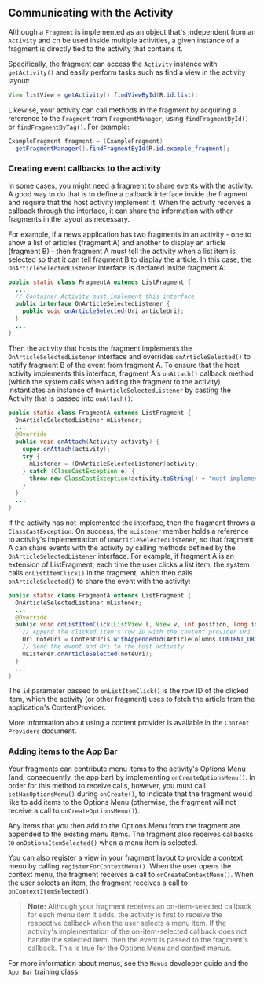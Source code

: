 
## Communicating with the Activity

Although a `Fragment` is implemented as an object that's independent from an `Activity`
and cn be used inside multiple activities, a given instance of a fragment is directly tied
to the activity that contains it.

Specifically, the fragment can access the `Activity` instance with `getActivity()` 
and easily perform tasks such as find a view in the activity layout:
```java
View listView = getActivity().findViewById(R.id.list);
```

Likewise, your activity can call methods in the fragment by acquiring a reference to the `Fragment` 
from `FragmentManager`, using `findFragmentById()` or `findFragmentByTag()`. 
For example:
```java
ExampleFragment fragment = (ExampleFragment)
  getFragmentManager().findFragmentById(R.id.example_fragment);
```

### Creating event callbacks to the activity

In some cases, you might need a fragment to share events with the activity. 
A good way to do that is to define a callback interface inside the fragment and 
require that the host activity implement it. 
When the activity receives a callback through the interface, 
it can share the information with other fragments in the layout as necessary.

For example, if a news application has two fragments in an activity - one to show a list of articles (fragment A) 
and another to display an article (fragment B) - then fragment A must tell the activity 
when a list item is selected so that it can tell fragment B to display the article. 
In this case, the `OnArticleSelectedListener` interface is declared inside fragment A:
```java
public static class FragmentA extends ListFragment {
  ...
  // Container Activity must implement this interface
  public interface OnArticleSelectedListener {
    public void onArticleSelected(Uri articleUri);
  }
  ...
}
```

Then the activity that hosts the fragment implements the `OnArticleSelectedListener` interface 
and overrides `onArticleSelected()` to notify fragment B of the event from fragment A. 
To ensure that the host activity implements this interface, fragment A's `onAttach()` callback method 
(which the system calls when adding the fragment to the activity) instantiates an instance 
of `OnArticleSelectedListener` by casting the Activity that is passed into `onAttach()`:
```java
public static class FragmentA extends ListFragment {
  OnArticleSelectedListener mListener;
  ...
  @Override
  public void onAttach(Activity activity) {
    super.onAttach(activity);
    try {
      mListener = (OnArticleSelectedListener)activity;
    } catch (ClassCastException e) {
      throw new ClassCastException(activity.toString() + "must implement OnArticleSelectedListener");
    }
  }
  ...
}
```

If the activity has not implemented the interface, then the fragment throws a `ClassCastException`. 
On success, the `mListener` member holds a reference to activity's implementation of `OnArticleSelectedListener`, 
so that fragment A can share events with the activity by calling methods 
defined by the `OnArticleSelectedListener` interface. 
For example, if fragment A is an extension of ListFragment, each time the user clicks a list item, 
the system calls `onListItemClick()` in the fragment, which then calls `onArticleSelected()` 
to share the event with the activity:
```java
public static class FragmentA extends ListFragment {
  OnArticleSelectedListener mListener;
  ...
  @Override
  public void onListItemClick(ListView l, View v, int position, long id) {
    // Append the clicked item's row ID with the content provider Uri
    Uri noteUri = ContentUris.withAppendedId(ArticleColumns.CONTENT_URI, id);
    // Send the event and Uri to the host activity
    mListener.onArticleSelected(noteUri);
  }
  ...
}
```

The `id` parameter passed to `onListItemClick()` is the row ID of the clicked item, 
which the activity (or other fragment) uses to fetch the article from the application's ContentProvider.

More information about using a content provider is available in the `Content Providers` document.

### Adding items to the App Bar

Your fragments can contribute menu items to the activity's Options Menu (and, consequently, the app bar) 
by implementing `onCreateOptionsMenu()`. 
In order for this method to receive calls, however, you must call `setHasOptionsMenu()` during `onCreate()`, 
to indicate that the fragment would like to add items to the Options Menu 
(otherwise, the fragment will not receive a call to `onCreateOptionsMenu()`).

Any items that you then add to the Options Menu from the fragment are appended to the existing menu items. 
The fragment also receives callbacks to `onOptionsItemSelected()` when a menu item is selected.

You can also register a view in your fragment layout to provide a context menu 
by calling `registerForContextMenu()`. 
When the user opens the context menu, the fragment receives a call to `onCreateContextMenu()`. 
When the user selects an item, the fragment receives a call to `onContextItemSelected()`.

> **Note:** Although your fragment receives an on-item-selected callback for each menu item it adds, 
the activity is first to receive the respective callback when the user selects a menu item. 
If the activity's implementation of the on-item-selected callback does not handle the selected item, 
then the event is passed to the fragment's callback. This is true for the Options Menu and context menus.

For more information about menus, see the `Menus` developer guide and the `App Bar` training class.
